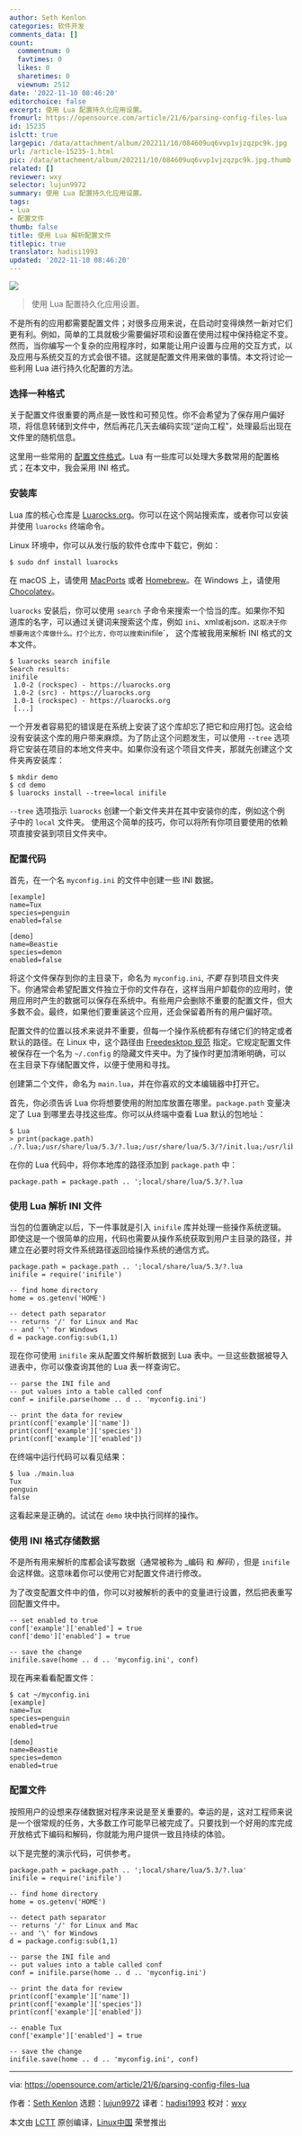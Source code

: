 ```yaml
---
author: Seth Kenlon
categories: 软件开发
comments_data: []
count:
  commentnum: 0
  favtimes: 0
  likes: 0
  sharetimes: 0
  viewnum: 2512
date: '2022-11-10 08:46:20'
editorchoice: false
excerpt: 使用 Lua 配置持久化应用设置。
fromurl: https://opensource.com/article/21/6/parsing-config-files-lua
id: 15235
islctt: true
largepic: /data/attachment/album/202211/10/084609uq6vvp1vjzqzpc9k.jpg
url: /article-15235-1.html
pic: /data/attachment/album/202211/10/084609uq6vvp1vjzqzpc9k.jpg.thumb.jpg
related: []
reviewer: wxy
selector: lujun9972
summary: 使用 Lua 配置持久化应用设置。
tags:
- Lua
- 配置文件
thumb: false
title: 使用 Lua 解析配置文件
titlepic: true
translator: hadisi1993
updated: '2022-11-10 08:46:20'
---
```


![](/data/attachment/album/202211/10/084609uq6vvp1vjzqzpc9k.jpg)



> 
> 使用 Lua 配置持久化应用设置。
> 
> 
> 


不是所有的应用都需要配置文件；对很多应用来说，在启动时变得焕然一新对它们更有利。例如，简单的工具就极少需要偏好项和设置在使用过程中保持稳定不变。然而，当你编写一个复杂的应用程序时，如果能让用户设置与应用的交互方式，以及应用与系统交互的方式会很不错。这就是配置文件用来做的事情。本文将讨论一些利用 Lua 进行持久化配置的方法。


### 选择一种格式


关于配置文件很重要的两点是一致性和可预见性。你不会希望为了保存用户偏好项，将信息转储到文件中，然后再花几天去编码实现“逆向工程”，处理最后出现在文件里的随机信息。


这里用一些常用的 [配置文件格式](https://opensource.com/article/21/6/config-files-and-their-formats)。Lua 有一些库可以处理大多数常用的配置格式；在本文中，我会采用 INI 格式。


### 安装库


Lua 库的核心仓库是 [Luarocks.org](https://opensource.com/article/19/11/getting-started-luarocks)。你可以在这个网站搜索库，或者你可以安装并使用 `luarocks` 终端命令。


Linux 环境中，你可以从发行版的软件仓库中下载它，例如：



```
$ sudo dnf install luarocks

```

在 macOS 上，请使用 [MacPorts](https://opensource.com/article/20/11/macports) 或者 [Homebrew](https://opensource.com/article/20/6/homebrew-mac)。在 Windows 上，请使用 [Chocolatey](https://opensource.com/article/20/3/chocolatey)。


`luarocks` 安装后，你可以使用 `search` 子命令来搜索一个恰当的库。如果你不知道库的名字，可以通过关键词来搜索这个库，例如 `ini`、xml`或者`json`，这取决于你想要用这个库做什么。打个比方，你可以搜索`inifile`， 这个库被我用来解析 INI 格式的文本文件。



```
$ luarocks search inifile
Search results:
inifile
 1.0-2 (rockspec) - https://luarocks.org
 1.0-2 (src) - https://luarocks.org
 1.0-1 (rockspec) - https://luarocks.org
 [...]

```

一个开发者容易犯的错误是在系统上安装了这个库却忘了把它和应用打包。这会给没有安装这个库的用户带来麻烦。为了防止这个问题发生，可以使用 `--tree` 选项将它安装在项目的本地文件夹中。如果你没有这个项目文件夹，那就先创建这个文件夹再安装库：



```
$ mkdir demo
$ cd demo
$ luarocks install --tree=local inifile

```

`--tree` 选项指示 `luarocks` 创建一个新文件夹并在其中安装你的库，例如这个例子中的 `local` 文件夹。 使用这个简单的技巧，你可以将所有你项目要使用的依赖项直接安装到项目文件夹中。


### 配置代码


首先，在一个名 `myconfig.ini` 的文件中创建一些 INI 数据。



```
[example]
name=Tux
species=penguin
enabled=false

[demo]
name=Beastie
species=demon
enabled=false

```

将这个文件保存到你的主目录下，命名为 `myconfig.ini`, *不要* 存到项目文件夹下。你通常会希望配置文件独立于你的文件存在，这样当用户卸载你的应用时，使用应用时产生的数据可以保存在系统中。有些用户会删除不重要的配置文件，但大多数不会。最终，如果他们要重装这个应用，还会保留着所有的用户偏好项。


配置文件的位置以技术来说并不重要，但每一个操作系统都有存储它们的特定或者默认的路径。在 Linux 中，这个路径由 [Freedesktop 规范](https://www.freedesktop.org/wiki/Specifications) 指定。它规定配置文件被保存在一个名为 `~/.config` 的隐藏文件夹中。为了操作时更加清晰明确，可以在主目录下存储配置文件，以便于使用和寻找。


创建第二个文件，命名为 `main.lua`，并在你喜欢的文本编辑器中打开它。


首先，你必须告诉 Lua 你将想要使用的附加库放置在哪里。`package.path` 变量决定了 Lua 到哪里去寻找这些库。你可以从终端中查看 Lua 默认的包地址：



```
$ Lua
> print(package.path)
./?.lua;/usr/share/lua/5.3/?.lua;/usr/share/lua/5.3/?/init.lua;/usr/lib64/lua/5.3/?.lua;/usr/lib64/lua/5.3/?/init.lua

```

在你的 Lua 代码中，将你本地库的路径添加到 `package.path` 中：



```
package.path = package.path .. ';local/share/lua/5.3/?.lua

```

### 使用 Lua 解析 INI 文件


当包的位置确定以后，下一件事就是引入 `inifile` 库并处理一些操作系统逻辑。即使这是一个很简单的应用，代码也需要从操作系统获取到用户主目录的路径，并建立在必要时将文件系统路径返回给操作系统的通信方式。



```
package.path = package.path .. ';local/share/lua/5.3/?.lua
inifile = require('inifile')

-- find home directory
home = os.getenv('HOME')

-- detect path separator
-- returns '/' for Linux and Mac
-- and '\' for Windows
d = package.config:sub(1,1)

```

现在你可使用 `inifile` 来从配置文件解析数据到 Lua 表中。一旦这些数据被导入进表中，你可以像查询其他的 Lua 表一样查询它。



```
-- parse the INI file and
-- put values into a table called conf
conf = inifile.parse(home .. d .. 'myconfig.ini')

-- print the data for review
print(conf['example']['name'])
print(conf['example']['species'])
print(conf['example']['enabled'])

```

在终端中运行代码可以看见结果：



```
$ lua ./main.lua
Tux
penguin
false

```

这看起来是正确的。试试在 `demo` 块中执行同样的操作。


### 使用 INI 格式存储数据


不是所有用来解析的库都会读写数据（通常被称为 \_编码 和 *解码*），但是 `inifile` 会这样做。这意味着你可以使用它对配置文件进行修改。


为了改变配置文件中的值，你可以对被解析的表中的变量进行设置，然后把表重写回配置文件中。



```
-- set enabled to true
conf['example']['enabled'] = true
conf['demo']['enabled'] = true

-- save the change
inifile.save(home .. d .. 'myconfig.ini', conf)

```

现在再来看看配置文件：



```
$ cat ~/myconfig.ini
[example]
name=Tux
species=penguin
enabled=true

[demo]
name=Beastie
species=demon
enabled=true

```

### 配置文件


按照用户的设想来存储数据对程序来说是至关重要的。幸运的是，这对工程师来说是一个很常规的任务，大多数工作可能早已被完成了。只要找到一个好用的库完成开放格式下编码和解码，你就能为用户提供一致且持续的体验。


以下是完整的演示代码，可供参考。



```
package.path = package.path .. ';local/share/lua/5.3/?.lua'
inifile = require('inifile')

-- find home directory
home = os.getenv('HOME')

-- detect path separator
-- returns '/' for Linux and Mac
-- and '\' for Windows
d = package.config:sub(1,1)

-- parse the INI file and
-- put values into a table called conf
conf = inifile.parse(home .. d .. 'myconfig.ini')

-- print the data for review
print(conf['example']['name'])
print(conf['example']['species'])
print(conf['example']['enabled'])

-- enable Tux
conf['example']['enabled'] = true

-- save the change
inifile.save(home .. d .. 'myconfig.ini', conf)

```



---


via: <https://opensource.com/article/21/6/parsing-config-files-lua>


作者：[Seth Kenlon](https://opensource.com/users/seth) 选题：[lujun9972](https://github.com/lujun9972) 译者：[hadisi1993](https://github.com/hadisi1993) 校对：[wxy](https://github.com/wxy)


本文由 [LCTT](https://github.com/LCTT/TranslateProject) 原创编译，[Linux中国](https://linux.cn/) 荣誉推出